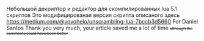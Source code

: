 Небольшой декриптор и редактор для скомпилированных lua 5.1 скриптов
Это модифицированая версия скрипта описаного здесь https://medium.com/@vovohelo/unscrambling-lua-7bccb3d5660
For Daniel Santos
Thank you very much, your article saved me a lot of time
<font size=1>~~although the comments could have been better~~</font>
